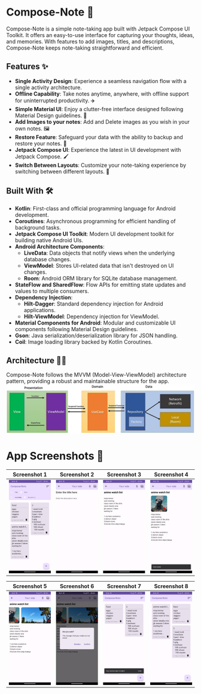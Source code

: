 # Compose-Note 📝

Compose-Note is a simple note-taking app built with Jetpack Compose UI Toolkit. It offers an easy-to-use interface for capturing your thoughts, ideas, and memories. With features to add images, titles, and descriptions, Compose-Note keeps note-taking straightforward and efficient.


## Features ✨

- **Single Activity Design**: Experience a seamless navigation flow with a single activity architecture.
- **Offline Capability**: Take notes anytime, anywhere, with offline support for uninterrupted productivity. ✈️
- **Simple Material UI**: Enjoy a clutter-free interface designed following Material Design guidelines. 🎨
- **Add Images to your notes**: Add and Delete images as you wish in your own notes. 🖼️
- **Restore Feature**: Safeguard your data with the ability to backup and restore your notes. 👀
- **Jetpack Compose UI**: Experience the latest in UI development with Jetpack Compose. 🖌
- **Switch Between Layouts**: Customize your note-taking experience by switching between different layouts. 🌟

## Built With 🛠

- **Kotlin**: First-class and official programming language for Android development.
- **Coroutines**: Asynchronous programming for efficient handling of background tasks.
- **Jetpack Compose UI Toolkit**: Modern UI development toolkit for building native Android UIs.
- **Android Architecture Components**:
  - **LiveData**: Data objects that notify views when the underlying database changes.
  - **ViewModel**: Stores UI-related data that isn't destroyed on UI changes.
  - **Room**: Android ORM library for SQLite database management.
- **StateFlow and SharedFlow**: Flow APIs for emitting state updates and values to multiple consumers.
- **Dependency Injection**:
  - **Hilt-Dagger**: Standard dependency injection for Android applications.
  - **Hilt-ViewModel**: Dependency injection for ViewModel.
- **Material Components for Android**: Modular and customizable UI components following Material Design guidelines.
- **Gson**: Java serialization/deserialization library for JSON handling.
- **Coil**: Image loading library backed by Kotlin Coroutines.

## Architecture 👷‍♂️

Compose-Note follows the MVVM (Model-View-ViewModel) architecture pattern, providing a robust and maintainable structure for the app.
![MVVM](images/mvvm.png)


# App Screenshots 📱

| Screenshot 1 | Screenshot 2 | Screenshot 3 | Screenshot 4 |
|:-------------:|:-------------:|:-------------:|:-------------:|
| ![Screenshot 1](images/1.jpg) | ![Screenshot 2](images/2.jpg) | ![Screenshot 3](images/3.jpg) | ![Screenshot 4](images/4.jpg) |

| Screenshot 5 | Screenshot 6 | Screenshot 7 | Screenshot 8 |
|:-------------:|:-------------:|:-------------:|:-------------:|
| ![Screenshot 5](images/5.jpg) | ![Screenshot 6](images/6.jpg) | ![Screenshot 7](images/7.jpg) | ![Screenshot 8](images/8.jpg) |
